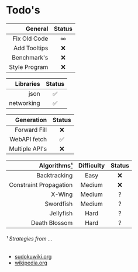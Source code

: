 # Todo's

|       General | Status  |
|--------------:|:-------:|
|  Fix Old Code | &infin; |
|  Add Tooltips |    ❌    |
|   Benchmark's |    ❌    |
| Style Program |    ❌    |

|  Libraries | Status |
|-----------:|:------:|
|       json |   ️✅   |
| networking |   ️✅   |

|      Generation | Status |
|----------------:|:------:|
|    Forward Fill |   ❌    |
|    WebAPI fetch |   ✅    |
|  Multiple API's |   ❌    |

| Algorithms[¹](#-strategies-from-sudokuwikiorg) | Difficulty | Status |
|-----------------------------------------------:|:----------:|:------:|
|                                   Backtracking |    Easy    |   ❌    |
|                         Constraint Propagation |   Medium   |   ❌    |
|                                         X-Wing |   Medium   |   ?    |
|                                      Swordfish |   Medium   |   ?    |
|                                      Jellyfish |    Hard    |   ?    |
|                                  Death Blossom |    Hard    |   ?    |

###### ¹ Strategies from ...

- [sudokuwiki.org](https://www.sudokuwiki.org/)
- [wikipedia.org](https://en.wikipedia.org/wiki/Sudoku_solving_algorithms)